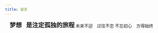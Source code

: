 ```yaml
---
title: 留言
---
```

<div class="post-copyright" style="text-align: center;padding:0 0;margin:0 0 0;background-image:url('/img/liuyankuang.jpg');  background-repeat: no-repeat;background-size: 100% 100%;">
<a style=" font-weight: bold;font-size:20px;padding-right: 0px;"> 梦想&nbsp;&nbsp;&nbsp;是注定孤独的旅程</a>
<a style="padding-right: 0px;"> 未来不迎&emsp;过往不恋</a>
<a style="padding-right: 0px;"> 不忘初心&emsp;方得始终</a>
<a style="padding-right: 0px;"> </a>
</div>












